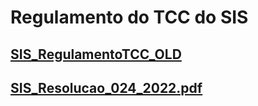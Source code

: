 # Regulamento do TCC do SIS

## [SIS_RegulamentoTCC_OLD](SIS_RegulamentoTCC_OLD.md "SIS_RegulamentoTCC_OLD")  

## [SIS_Resolucao_024_2022.pdf](SIS_Resolucao_024_2022.pdf "SIS_Resolucao_024_2022.pdf")  

